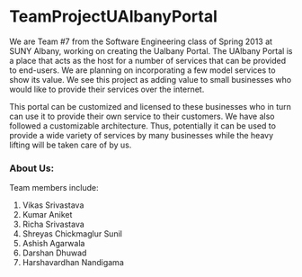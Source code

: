 TeamProjectUAlbanyPortal
========================

We are Team #7 from the Software Engineering class of Spring 2013 at SUNY Albany, working on creating the Ualbany Portal.
The UAlbany Portal is a place that acts as the host for a number of services that can be provided to end-users.
We are planning on incorporating a few model services to show its value. We see this project as adding value 
to small businesses who would like to provide their services over the internet.

This portal can be customized and licensed to these businesses who in turn can use it to provide their own service to 
their customers. We have also followed a customizable architecture. Thus, potentially it can be used to provide a wide 
variety of services by many businesses while the heavy lifting will be taken care of by us.

### About Us:

Team members include:

1. Vikas Srivastava
2. Kumar Aniket
3. Richa Srivastava
4. Shreyas Chickmaglur Sunil
5. Ashish Agarwala
6. Darshan Dhuwad
7. Harshavardhan Nandigama
